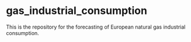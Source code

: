 # gas_industrial_consumption
This is the repository for the forecasting of European natural gas industrial consumption.
